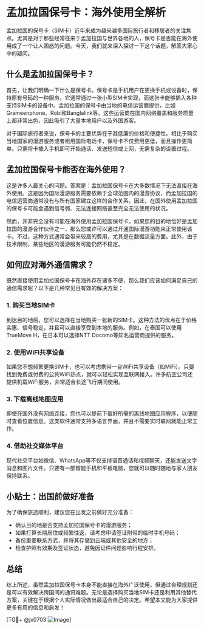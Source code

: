 # 孟加拉国保号卡：海外使用全解析

孟加拉国的保号卡（SIM卡）近年来成为越来越多国际旅行者和移居者的关注焦点。尤其是对于那些经常往来于孟加拉国与世界各地的人，保号卡是否能在海外使用成了一个让人困惑的问题。今天，我们就来深入探讨一下这个话题，解答大家心中的疑问。

## 什么是孟加拉国保号卡？

首先，让我们明确一下什么是保号卡。保号卡是手机用户在更换手机或设备时，保持原有号码的一种服务。它通常通过一张小型SIM卡实现，而这张卡能够插入各种支持SIM卡的设备中。孟加拉国的保号卡由当地的电信运营商提供，比如Grameenphone、Robi和Banglalink等。这些运营商在国内网络覆盖和服务质量上都非常出色，因此吸引了大量本地用户以及外国游客。

对于国际旅行者来说，保号卡的主要优势在于其低廉的价格和便捷性。相比于购买当地国家的漫游服务或者租用国际电话卡，保号卡不仅费用更低，而且操作更简单。只需将卡插入手机即可开始通话、发送短信或上网，无需复杂的设置过程。

## 孟加拉国保号卡能否在海外使用？

这是许多人最关心的问题。答案是：孟加拉国保号卡在大多数情况下无法直接在海外使用。这是因为国际漫游服务需要依赖于全球范围内的漫游协议，而孟加拉国的电信运营商通常没有与所有国家建立这样的合作关系。因此，在国外使用孟加拉国的保号卡可能会遇到信号弱、无法连接网络甚至完全无法使用的状况。

然而，并非完全没有可能在海外使用孟加拉国保号卡。如果您的目的地恰好是孟加拉国的漫游合作伙伴之一，那么您或许可以通过开通国际漫游功能来正常使用该卡。不过，这种方式通常会带来较高的费用，尤其是在数据流量方面。此外，由于技术限制，某些地区的漫游服务可能仍然不稳定。

## 如何应对海外通信需求？

既然直接使用孟加拉国保号卡在海外存在诸多不便，那么我们应该如何满足自己的通信需求呢？以下是几种常见且有效的解决方案：

### 1. 购买当地SIM卡
到达目的地后，您可以选择在当地购买一张新的SIM卡。这种方法的优点在于价格实惠、信号稳定，并且可以直接享受到本地的服务。例如，在泰国可以使用TrueMove H，在日本可以选择NTT Docomo等知名运营商提供的服务。

### 2. 使用WiFi共享设备
如果您不想频繁更换SIM卡，也可以考虑携带一台WiFi共享设备（如MiFi）。只要找到免费或付费的公共WiFi热点，就可以轻松实现互联网接入。许多航空公司还提供机载WiFi服务，非常适合长途飞行期间使用。

### 3. 下载离线地图应用
即使在国外没有网络连接，您也可以提前下载好所需的离线地图应用程序，以便随时查看位置信息。这类软件通常支持多语言界面，并且不需要实时联网就能正常工作。

### 4. 借助社交媒体平台
现代社交平台如微信、WhatsApp等不仅支持语音通话和视频聊天，还能发送文字消息和图片文件。只要有一部智能手机和平板电脑，您就可以随时随地与家人朋友保持联系。

## 小贴士：出国前做好准备

为了确保旅途顺利，建议您在出发之前做好充分准备：
- 确认目的地是否支持孟加拉国保号卡的漫游服务；
- 如果打算长期居住或频繁往返，请考虑申请签证附带的临时手机号码；
- 备份重要联系方式，并将其存储到云端或其他安全的地方；
- 检查护照有效期及签证状态，避免因证件问题影响行程安排。

## 总结

综上所述，虽然孟加拉国保号卡本身不能直接在海外广泛使用，但通过合理规划还是可以有效解决跨国间的通讯难题。无论是选择购买当地SIM卡还是利用其他替代方案，关键在于根据个人实际情况做出最适合自己的决定。希望本文能为大家提供更多有用的信息和启发！

[TG💪+ @jx0703 ![Image](https://github.com/user-attachments/assets/dbca1d08-cadb-493c-b0ec-ad6f7a83f270)]
